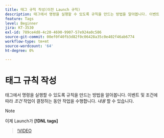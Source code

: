 ```yaml
---
title: 태그 규칙 작성(이전 Launch 규칙)
description: 태그에서 명령을 실행할 수 있도록 규칙을 만드는 방법을 알아봅니다. 이벤트와 조건은 *언제*가 작업을 수행할지, 행동은 *무엇을*할지 결정합니다.
feature: Tags
level: Beginner
jira: KT-3530
exl-id: 789ce4d8-4c20-4690-9907-57e924a0c586
source-git-commit: 00ef0f40fb3d82f0c06428a35c0e402f46ab6774
workflow-type: tm+mt
source-wordcount: '64'
ht-degree: 0%

---
```


# 태그 규칙 작성

태그에서 명령을 실행할 수 있도록 규칙을 만드는 방법을 알아봅니다. 이벤트 및 조건에 따라 *조건* 작업이 결정하는 동안 작업을 수행합니다. *내용* 할 수 있습니다.

>[!NOTE]
>
> 이제 Launch가 **[!DNL tags]**

>[!VIDEO](https://video.tv.adobe.com/v/28730/?learn=on)
